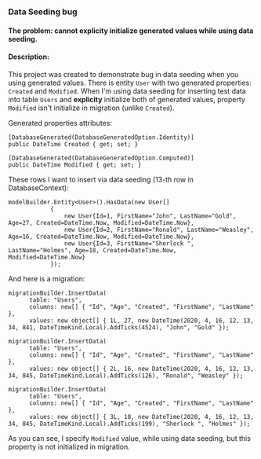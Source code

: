 ### Data Seeding bug
#### The problem: cannot explicity initialize generated values while using data seeding.
#### Description:
This project was created to demonstrate bug in data seeding when you using generated values. There is entity `User` with two generated properties: `Created` and `Modified`. When I'm using data seeding for inserting test data into table `Users` and **explicity** initialize both of generated values, property `Modified` isn't initialize in migration (unlike `Created`).

Generated properties attributes:
```
[DatabaseGenerated(DatabaseGeneratedOption.Identity)]
public DateTime Created { get; set; }

[DatabaseGenerated(DatabaseGeneratedOption.Computed)]
public DateTime Modified { get; set; }
```

These rows I want to insert via data seeding (13-th row in DatabaseContext):
```
modelBuilder.Entity<User>().HasData(new User[]
            {
                new User{Id=1, FirstName="John", LastName="Gold", Age=27, Created=DateTime.Now, Modified=DateTime.Now},
                new User{Id=2, FirstName="Ronald", LastName="Weasley", Age=16, Created=DateTime.Now, Modified=DateTime.Now},
                new User{Id=3, FirstName="Sherlock ", LastName="Holmes", Age=18, Created=DateTime.Now, Modified=DateTime.Now}
            });
```

And here is a migration:
```
migrationBuilder.InsertData(
      table: "Users",
      columns: new[] { "Id", "Age", "Created", "FirstName", "LastName" },
      values: new object[] { 1L, 27, new DateTime(2020, 4, 16, 12, 13, 34, 841, DateTimeKind.Local).AddTicks(4524), "John", "Gold" });

migrationBuilder.InsertData(
      table: "Users",
      columns: new[] { "Id", "Age", "Created", "FirstName", "LastName" },
      values: new object[] { 2L, 16, new DateTime(2020, 4, 16, 12, 13, 34, 845, DateTimeKind.Local).AddTicks(126), "Ronald", "Weasley" });

migrationBuilder.InsertData(
      table: "Users",
      columns: new[] { "Id", "Age", "Created", "FirstName", "LastName" },
      values: new object[] { 3L, 18, new DateTime(2020, 4, 16, 12, 13, 34, 845, DateTimeKind.Local).AddTicks(199), "Sherlock ", "Holmes" });

```

As you can see, I specify `Modified` value, while using data seeding, but this property is not initialized in migration. 
